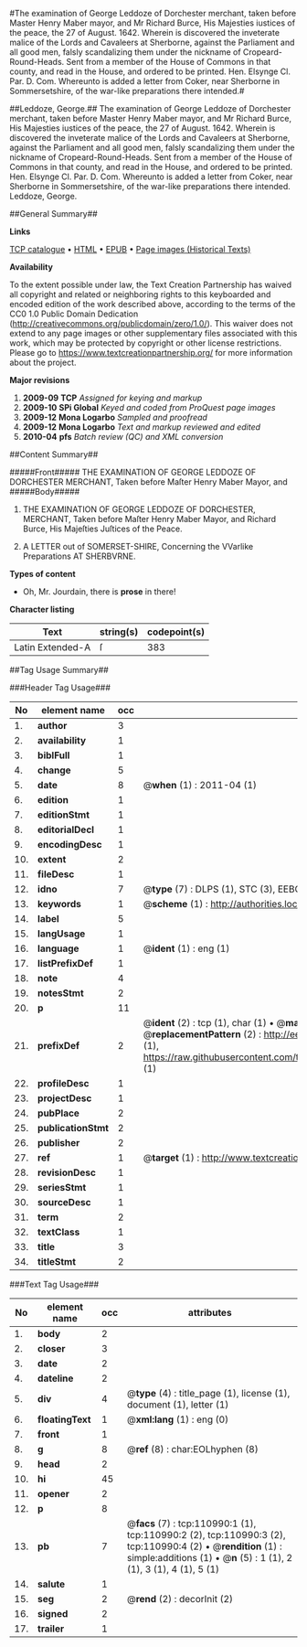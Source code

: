 #The examination of George Leddoze of Dorchester merchant, taken before Master Henry Maber mayor, and Mr Richard Burce, His Majesties iustices of the peace, the 27 of August. 1642. Wherein is discovered the inveterate malice of the Lords and Cavaleers at Sherborne, against the Parliament and all good men, falsly scandalizing them under the nickname of Cropeard-Round-Heads. Sent from a member of the House of Commons in that county, and read in the House, and ordered to be printed. Hen. Elsynge Cl. Par. D. Com. Whereunto is added a letter from Coker, near Sherborne in Sommersetshire, of the war-like preparations there intended.#

##Leddoze, George.##
The examination of George Leddoze of Dorchester merchant, taken before Master Henry Maber mayor, and Mr Richard Burce, His Majesties iustices of the peace, the 27 of August. 1642. Wherein is discovered the inveterate malice of the Lords and Cavaleers at Sherborne, against the Parliament and all good men, falsly scandalizing them under the nickname of Cropeard-Round-Heads. Sent from a member of the House of Commons in that county, and read in the House, and ordered to be printed. Hen. Elsynge Cl. Par. D. Com. Whereunto is added a letter from Coker, near Sherborne in Sommersetshire, of the war-like preparations there intended.
Leddoze, George.

##General Summary##

**Links**

[TCP catalogue](http://www.ota.ox.ac.uk/tcp/)  • 
[HTML](http://tei.it.ox.ac.uk/tcp/Texts-HTML/free/A84/A84225.html)  • 
[EPUB](http://tei.it.ox.ac.uk/tcp/Texts-EPUB/free/A84/A84225.epub) • 
[Page images (Historical Texts)](https://historicaltexts.jisc.ac.uk/eebo-99858930e)

**Availability**

To the extent possible under law, the Text Creation Partnership has waived all copyright and related or neighboring rights to this keyboarded and encoded edition of the work described above, according to the terms of the CC0 1.0 Public Domain Dedication (http://creativecommons.org/publicdomain/zero/1.0/). This waiver does not extend to any page images or other supplementary files associated with this work, which may be protected by copyright or other license restrictions. Please go to https://www.textcreationpartnership.org/ for more information about the project.

**Major revisions**

1. __2009-09__ __TCP__ *Assigned for keying and markup*
1. __2009-10__ __SPi Global__ *Keyed and coded from ProQuest page images*
1. __2009-12__ __Mona Logarbo__ *Sampled and proofread*
1. __2009-12__ __Mona Logarbo__ *Text and markup reviewed and edited*
1. __2010-04__ __pfs__ *Batch review (QC) and XML conversion*

##Content Summary##

#####Front#####
THE EXAMINATION OF GEORGE LEDDOZE OF DORCHESTER MERCHANT, Taken before Maſter Henry Maber Mayor, and
#####Body#####

1. THE EXAMINATION OF GEORGE LEDDOZE OF DORCHESTER, MERCHANT, Taken before Maſter Henry Maber Mayor, and Richard Burce, His Majeſties Juſtices of the Peace.

1. A LETTER out of SOMERSET-SHIRE, Concerning the VVarlike Preparations AT SHERBVRNE.

**Types of content**

  * Oh, Mr. Jourdain, there is **prose** in there!

**Character listing**


|Text|string(s)|codepoint(s)|
|---|---|---|
|Latin Extended-A|ſ|383|

##Tag Usage Summary##

###Header Tag Usage###

|No|element name|occ|attributes|
|---|---|---|---|
|1.|__author__|3||
|2.|__availability__|1||
|3.|__biblFull__|1||
|4.|__change__|5||
|5.|__date__|8| @__when__ (1) : 2011-04 (1)|
|6.|__edition__|1||
|7.|__editionStmt__|1||
|8.|__editorialDecl__|1||
|9.|__encodingDesc__|1||
|10.|__extent__|2||
|11.|__fileDesc__|1||
|12.|__idno__|7| @__type__ (7) : DLPS (1), STC (3), EEBO-CITATION (1), PROQUEST (1), VID (1)|
|13.|__keywords__|1| @__scheme__ (1) : http://authorities.loc.gov/ (1)|
|14.|__label__|5||
|15.|__langUsage__|1||
|16.|__language__|1| @__ident__ (1) : eng (1)|
|17.|__listPrefixDef__|1||
|18.|__note__|4||
|19.|__notesStmt__|2||
|20.|__p__|11||
|21.|__prefixDef__|2| @__ident__ (2) : tcp (1), char (1)  •  @__matchPattern__ (2) : ([0-9\-]+):([0-9IVX]+) (1), (.+) (1)  •  @__replacementPattern__ (2) : http://eebo.chadwyck.com/downloadtiff?vid=$1&page=$2 (1), https://raw.githubusercontent.com/textcreationpartnership/Texts/master/tcpchars.xml#$1 (1)|
|22.|__profileDesc__|1||
|23.|__projectDesc__|1||
|24.|__pubPlace__|2||
|25.|__publicationStmt__|2||
|26.|__publisher__|2||
|27.|__ref__|1| @__target__ (1) : http://www.textcreationpartnership.org/docs/. (1)|
|28.|__revisionDesc__|1||
|29.|__seriesStmt__|1||
|30.|__sourceDesc__|1||
|31.|__term__|2||
|32.|__textClass__|1||
|33.|__title__|3||
|34.|__titleStmt__|2||


###Text Tag Usage###

|No|element name|occ|attributes|
|---|---|---|---|
|1.|__body__|2||
|2.|__closer__|3||
|3.|__date__|2||
|4.|__dateline__|2||
|5.|__div__|4| @__type__ (4) : title_page (1), license (1), document (1), letter (1)|
|6.|__floatingText__|1| @__xml:lang__ (1) : eng (0)|
|7.|__front__|1||
|8.|__g__|8| @__ref__ (8) : char:EOLhyphen (8)|
|9.|__head__|2||
|10.|__hi__|45||
|11.|__opener__|2||
|12.|__p__|8||
|13.|__pb__|7| @__facs__ (7) : tcp:110990:1 (1), tcp:110990:2 (2), tcp:110990:3 (2), tcp:110990:4 (2)  •  @__rendition__ (1) : simple:additions (1)  •  @__n__ (5) : 1 (1), 2 (1), 3 (1), 4 (1), 5 (1)|
|14.|__salute__|1||
|15.|__seg__|2| @__rend__ (2) : decorInit (2)|
|16.|__signed__|2||
|17.|__trailer__|1||
